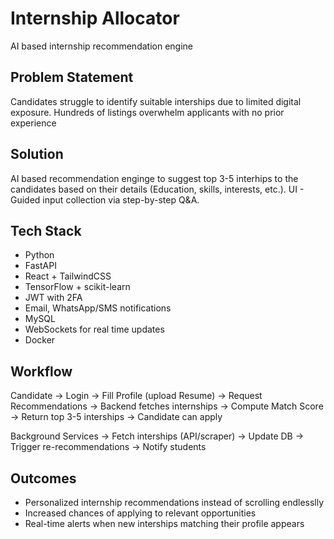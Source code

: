 # Internship Allocator
AI based internship recommendation engine 

## Problem Statement
Candidates struggle to identify suitable interships due to limited digital exposure. Hundreds of listings overwhelm applicants with no prior experience

## Solution
AI based recommendation enginge to suggest top 3-5 interhips to the candidates based on their details (Education, skills, interests, etc.). UI - Guided input collection via step-by-step Q&A.

## Tech Stack 
- Python
- FastAPI
- React + TailwindCSS 
- TensorFlow + scikit-learn
- JWT with 2FA
- Email, WhatsApp/SMS notifications
- MySQL
- WebSockets for real time updates
- Docker

## Workflow
Candidate -> Login -> Fill Profile (upload Resume) -> Request Recommendations -> Backend fetches internships -> Compute Match Score -> Return top 3-5 interships -> Candidate can apply

Background Services -> Fetch interships (API/scraper) -> Update DB -> Trigger re-recommendations -> Notify students

## Outcomes 
- Personalized internship recommendations instead of scrolling endlesslly
- Increased chances of applying to relevant opportunities
- Real-time alerts when new interships matching their profile appears
